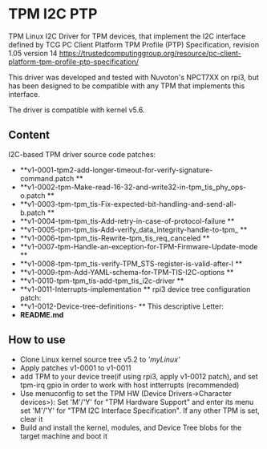 # TPM I2C PTP
TPM Linux I2C Driver for TPM devices, that implement the I2C interface defined by TCG PC Client Platform TPM Profile (PTP) Specification, revision 1.05 version 14
https://trustedcomputinggroup.org/resource/pc-client-platform-tpm-profile-ptp-specification/

This driver was developed and tested with Nuvoton's NPCT7XX on rpi3, but has been designed to be compatible with any TPM that implements this interface.

The driver is compatible with kernel v5.6.

## Content
I2C-based TPM driver source code patches:
- **v1-0001-tpm2-add-longer-timeout-for-verify-signature-command.patch **
- **v1-0002-tpm-Make-read-16-32-and-write32-in-tpm_tis_phy_ops-o.patch **
- **v1-0003-tpm-tpm_tis-Fix-expected-bit-handling-and-send-all-b.patch **
- **v1-0004-tpm-tpm_tis-Add-retry-in-case-of-protocol-failure **
- **v1-0005-tpm-tpm_tis-Add-verify_data_integrity-handle-to-tpm_ **
- **v1-0006-tpm-tpm_tis-Rewrite-tpm_tis_req_canceled **
- **v1-0007-tpm-Handle-an-exception-for-TPM-Firmware-Update-mode **
- **v1-0008-tpm-tpm_tis-verify-TPM_STS-register-is-valid-after-l **
- **v1-0009-tpm-Add-YAML-schema-for-TPM-TIS-I2C-options **
- **v1-0010-tpm-tpm_tis-add-tpm_tis_i2c-driver **
- **v1-0011-Interrupts-implementation **
rpi3 device tree configuration patch:
- **v1-0012-Device-tree-definitions- ** 
This descriptive Letter:
- **README.md** 

## How to use
- Clone Linux kernel source tree v5.2 to _'myLinux'_
- Apply patches v1-0001 to v1-0011
- add TPM to your device tree(if using rpi3, apply v1-0012 patch), and set tpm-irq gpio in order to work with host intterrupts (recommended)
- Use menuconfig to set the TPM HW (Device Drivers->Character devices>):
  Set 'M'/'Y' for "TPM Hardware Support" and enter its menu 
  set 'M'/'Y' for "TPM I2C Interface Specification". If any other TPM is set, clear it
- Build and install the kernel, modules, and Device Tree blobs for the target machine and boot it

